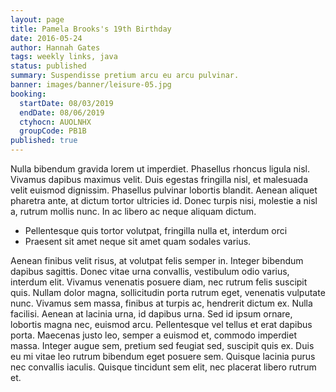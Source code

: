 ```yaml
---
layout: page
title: Pamela Brooks's 19th Birthday
date: 2016-05-24
author: Hannah Gates
tags: weekly links, java
status: published
summary: Suspendisse pretium arcu eu arcu pulvinar.
banner: images/banner/leisure-05.jpg
booking:
  startDate: 08/03/2019
  endDate: 08/06/2019
  ctyhocn: AUOLNHX
  groupCode: PB1B
published: true
---
```

Nulla bibendum gravida lorem ut imperdiet. Phasellus rhoncus ligula nisl. Vivamus dapibus maximus velit. Duis egestas fringilla nisl, et malesuada velit euismod dignissim. Phasellus pulvinar lobortis blandit. Aenean aliquet pharetra ante, at dictum tortor ultricies id. Donec turpis nisi, molestie a nisl a, rutrum mollis nunc. In ac libero ac neque aliquam dictum.

* Pellentesque quis tortor volutpat, fringilla nulla et, interdum orci
* Praesent sit amet neque sit amet quam sodales varius.

Aenean finibus velit risus, at volutpat felis semper in. Integer bibendum dapibus sagittis. Donec vitae urna convallis, vestibulum odio varius, interdum elit. Vivamus venenatis posuere diam, nec rutrum felis suscipit quis. Nullam dolor magna, sollicitudin porta rutrum eget, venenatis vulputate nunc. Vivamus sem massa, finibus at turpis ac, hendrerit dictum ex. Nulla facilisi. Aenean at lacinia urna, id dapibus urna. Sed id ipsum ornare, lobortis magna nec, euismod arcu. Pellentesque vel tellus et erat dapibus porta. Maecenas justo leo, semper a euismod et, commodo imperdiet massa. Integer augue sem, pretium sed feugiat sed, suscipit quis ex. Duis eu mi vitae leo rutrum bibendum eget posuere sem. Quisque lacinia purus nec convallis iaculis. Quisque tincidunt sem elit, nec placerat libero rutrum et.
